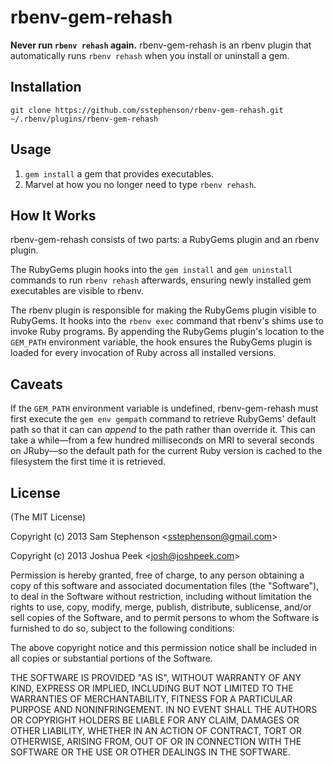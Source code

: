 # rbenv-gem-rehash

**Never run `rbenv rehash` again.** rbenv-gem-rehash is an rbenv
plugin that automatically runs `rbenv rehash` when you install or
uninstall a gem.

## Installation

    git clone https://github.com/sstephenson/rbenv-gem-rehash.git ~/.rbenv/plugins/rbenv-gem-rehash

## Usage

1. `gem install` a gem that provides executables.
2. Marvel at how you no longer need to type `rbenv rehash`.

## How It Works

rbenv-gem-rehash consists of two parts: a RubyGems plugin and an rbenv
plugin.

The RubyGems plugin hooks into the `gem install` and `gem uninstall`
commands to run `rbenv rehash` afterwards, ensuring newly installed
gem executables are visible to rbenv.

The rbenv plugin is responsible for making the RubyGems plugin visible
to RubyGems. It hooks into the `rbenv exec` command that rbenv's shims
use to invoke Ruby programs. By appending the RubyGems plugin's
location to the `GEM_PATH` environment variable, the hook ensures the
RubyGems plugin is loaded for every invocation of Ruby across all
installed versions.

## Caveats

If the `GEM_PATH` environment variable is undefined, rbenv-gem-rehash
must first execute the `gem env gempath` command to retrieve RubyGems'
default path so that it can can *append* to the path rather than
override it. This can take a while—from a few hundred milliseconds on
MRI to several seconds on JRuby—so the default path for the current
Ruby version is cached to the filesystem the first time it is
retrieved.

## License

(The MIT License)

Copyright (c) 2013 Sam Stephenson <<sstephenson@gmail.com>>

Copyright (c) 2013 Joshua Peek <<josh@joshpeek.com>>

Permission is hereby granted, free of charge, to any person obtaining
a copy of this software and associated documentation files (the
"Software"), to deal in the Software without restriction, including
without limitation the rights to use, copy, modify, merge, publish,
distribute, sublicense, and/or sell copies of the Software, and to
permit persons to whom the Software is furnished to do so, subject to
the following conditions:

The above copyright notice and this permission notice shall be
included in all copies or substantial portions of the Software.

THE SOFTWARE IS PROVIDED "AS IS", WITHOUT WARRANTY OF ANY KIND,
EXPRESS OR IMPLIED, INCLUDING BUT NOT LIMITED TO THE WARRANTIES OF
MERCHANTABILITY, FITNESS FOR A PARTICULAR PURPOSE AND
NONINFRINGEMENT. IN NO EVENT SHALL THE AUTHORS OR COPYRIGHT HOLDERS BE
LIABLE FOR ANY CLAIM, DAMAGES OR OTHER LIABILITY, WHETHER IN AN ACTION
OF CONTRACT, TORT OR OTHERWISE, ARISING FROM, OUT OF OR IN CONNECTION
WITH THE SOFTWARE OR THE USE OR OTHER DEALINGS IN THE SOFTWARE.
